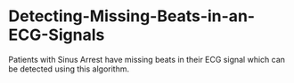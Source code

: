# Detecting-Missing-Beats-in-an-ECG-Signals
Patients with Sinus Arrest have missing beats in their ECG signal which can be detected using this algorithm.
